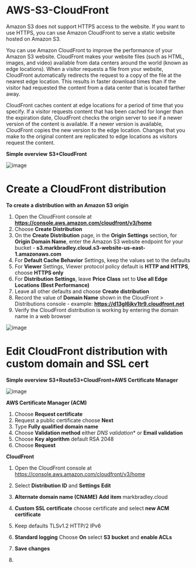 # AWS-S3-CloudFront

Amazon S3 does not support HTTPS access to the website. If you want to use HTTPS, you can use Amazon CloudFront to serve a static website hosted on Amazon S3.

You can use Amazon CloudFront to improve the performance of your Amazon S3 website. CloudFront makes your website files (such as HTML, images, and video) available from data centers around the world (known as edge locations). When a visitor requests a file from your website, CloudFront automatically redirects the request to a copy of the file at the nearest edge location. This results in faster download times than if the visitor had requested the content from a data center that is located farther away.

CloudFront caches content at edge locations for a period of time that you specify. If a visitor requests content that has been cached for longer than the expiration date, CloudFront checks the origin server to see if a newer version of the content is available. If a newer version is available, CloudFront copies the new version to the edge location. Changes that you make to the original content are replicated to edge locations as visitors request the content.

**Simple overview** **S3+CloudFront**

![image](https://user-images.githubusercontent.com/91480603/211872481-23ed081b-d44d-4180-b964-1a15bad6dcd7.png)

# Create a CloudFront distribution

**To create a distribution with an Amazon S3 origin**

1. Open the CloudFront console at **https://console.aws.amazon.com/cloudfront/v3/home**
2. Choose **Create Distribution**
3. On the **Create Distribution** page, in the **Origin Settings** section, for **Origin Domain Name**, enter the Amazon S3 website endpoint for your bucket - **s3.markbradley.cloud.s3-website-us-east-1.amazonaws.com**
4. For **Default Cache Behavior** Settings, keep the values set to the defaults
5. For **Viewer** Settings, Viewer protocol policy default is **HTTP and HTTPS**, choose **HTTPS only**
6. For **Distribution Settings**, leave **Price Class** set to **Use all Edge Locations (Best Performance)**
7. Leave all other defaults and choose **Create distribution**
8. Record the value of **Domain Name** shown in the CloudFront > Distributions console - example: **https://d13gl6jkv1tr9.cloudfront.net**
9. Verify the CloudFront distribution is working by entering the domain name in a web browser

![image](https://user-images.githubusercontent.com/91480603/211874671-0a8b77c4-9d46-497c-8828-209465c67f5c.png)

# Edit CloudFront distribution with custom domain and SSL cert

**Simple overview** **S3+Route53+CloudFront+AWS Certificate Manager**

![image](https://user-images.githubusercontent.com/91480603/211873795-5b9d8b76-024d-405f-b497-61f210f499cd.png)

**AWS Certificate Manager (ACM)**

1. Choose **Request certificate**
2. Request a public certificate choose **Next**
3. Type **Fully qualified domain name**
4. Choose **Validation method** either *DNS validation** or **Email validation**
5. Choose **Key algorithm** default RSA 2048
6. Choose **Request**

**CloudFront**

1. Open the CloudFront console at https://console.aws.amazon.com/cloudfront/v3/home
2. Select **Distribution ID** and **Settings** **Edit**
3. **Alternate domain name (CNAME)** **Add item** markbradley.cloud
4. **Custom SSL certificate** choose certificate and select **new ACM certificate**
5. Keep defaults TLSv1.2 HTTP/2 IPv6
6. **Standard logging** Choose **On** select **S3 bucket** and **enable ACLs**
7. **Save changes**


9. 
